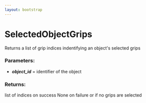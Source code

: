 ```yaml
---
layout: bootstrap
---
```


# SelectedObjectGrips

Returns a list of grip indices indentifying an object's selected grips
          

### Parameters:

- ***object_id*** = identifier of the object
        

### Returns:


list of indices on success
None on failure or if no grips are selected
        


